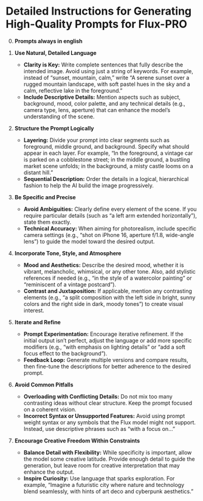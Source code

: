 # Detailed Instructions for Generating High-Quality Prompts for Flux-PRO

0. **Prompts always in english**

1. **Use Natural, Detailed Language**  
   - **Clarity is Key:** Write complete sentences that fully describe the intended image. Avoid using just a string of keywords. For example, instead of “sunset, mountain, calm,” write “A serene sunset over a rugged mountain landscape, with soft pastel hues in the sky and a calm, reflective lake in the foreground.”  
   - **Include Descriptive Details:** Mention aspects such as subject, background, mood, color palette, and any technical details (e.g., camera type, lens, aperture) that can enhance the model’s understanding of the scene.  

2. **Structure the Prompt Logically**  
   - **Layering:** Divide your prompt into clear segments such as foreground, middle ground, and background. Specify what should appear in each layer. For example, “In the foreground, a vintage car is parked on a cobblestone street; in the middle ground, a bustling market scene unfolds; in the background, a misty castle looms on a distant hill.”  
   - **Sequential Description:** Order the details in a logical, hierarchical fashion to help the AI build the image progressively.  

3. **Be Specific and Precise**  
   - **Avoid Ambiguities:** Clearly define every element of the scene. If you require particular details (such as “a left arm extended horizontally”), state them exactly.  
   - **Technical Accuracy:** When aiming for photorealism, include specific camera settings (e.g., “shot on iPhone 16, aperture f/1.8, wide-angle lens”) to guide the model toward the desired output.  

4. **Incorporate Tone, Style, and Atmosphere**  
   - **Mood and Aesthetics:** Describe the desired mood, whether it is vibrant, melancholic, whimsical, or any other tone. Also, add stylistic references if needed (e.g., “in the style of a watercolor painting” or “reminiscent of a vintage postcard”).  
   - **Contrast and Juxtaposition:** If applicable, mention any contrasting elements (e.g., “a split composition with the left side in bright, sunny colors and the right side in dark, moody tones”) to create visual interest.  

5. **Iterate and Refine**  
   - **Prompt Experimentation:** Encourage iterative refinement. If the initial output isn’t perfect, adjust the language or add more specific modifiers (e.g., “with emphasis on lighting details” or “add a soft focus effect to the background”).  
   - **Feedback Loop:** Generate multiple versions and compare results, then fine-tune the descriptions for better adherence to the desired prompt.

6. **Avoid Common Pitfalls**  
   - **Overloading with Conflicting Details:** Do not mix too many contrasting ideas without clear structure. Keep the prompt focused on a coherent vision.  
   - **Incorrect Syntax or Unsupported Features:** Avoid using prompt weight syntax or any symbols that the Flux model might not support. Instead, use descriptive phrases such as “with a focus on…”  

7. **Encourage Creative Freedom Within Constraints**  
   - **Balance Detail with Flexibility:** While specificity is important, allow the model some creative latitude. Provide enough detail to guide the generation, but leave room for creative interpretation that may enhance the output.
   - **Inspire Curiosity:** Use language that sparks exploration. For example, “Imagine a futuristic city where nature and technology blend seamlessly, with hints of art deco and cyberpunk aesthetics.”